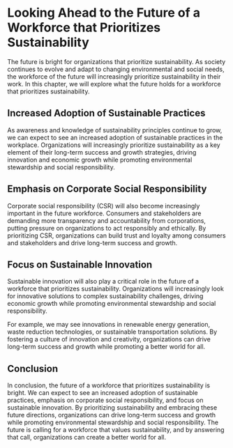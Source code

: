 Looking Ahead to the Future of a Workforce that Prioritizes Sustainability
========================================================================================================

The future is bright for organizations that prioritize sustainability. As society continues to evolve and adapt to changing environmental and social needs, the workforce of the future will increasingly prioritize sustainability in their work. In this chapter, we will explore what the future holds for a workforce that prioritizes sustainability.

Increased Adoption of Sustainable Practices
-------------------------------------------

As awareness and knowledge of sustainability principles continue to grow, we can expect to see an increased adoption of sustainable practices in the workplace. Organizations will increasingly prioritize sustainability as a key element of their long-term success and growth strategies, driving innovation and economic growth while promoting environmental stewardship and social responsibility.

Emphasis on Corporate Social Responsibility
-------------------------------------------

Corporate social responsibility (CSR) will also become increasingly important in the future workforce. Consumers and stakeholders are demanding more transparency and accountability from corporations, putting pressure on organizations to act responsibly and ethically. By prioritizing CSR, organizations can build trust and loyalty among consumers and stakeholders and drive long-term success and growth.

Focus on Sustainable Innovation
-------------------------------

Sustainable innovation will also play a critical role in the future of a workforce that prioritizes sustainability. Organizations will increasingly look for innovative solutions to complex sustainability challenges, driving economic growth while promoting environmental stewardship and social responsibility.

For example, we may see innovations in renewable energy generation, waste reduction technologies, or sustainable transportation solutions. By fostering a culture of innovation and creativity, organizations can drive long-term success and growth while promoting a better world for all.

Conclusion
----------

In conclusion, the future of a workforce that prioritizes sustainability is bright. We can expect to see an increased adoption of sustainable practices, emphasis on corporate social responsibility, and focus on sustainable innovation. By prioritizing sustainability and embracing these future directions, organizations can drive long-term success and growth while promoting environmental stewardship and social responsibility. The future is calling for a workforce that values sustainability, and by answering that call, organizations can create a better world for all.
